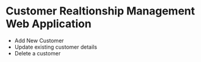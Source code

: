 # Customer Realtionship Management Web Application
- Add New Customer
- Update existing customer details
- Delete a customer

